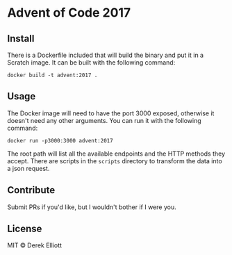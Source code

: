 # Advent of Code 2017
## Install
There is a Dockerfile included that will build the binary and put it in a Scratch image.  It can be built with the following command:
```
docker build -t advent:2017 .
```

## Usage
The Docker image will need to have the port 3000 exposed, otherwise it doesn't need any other arguments.  You can run it with the following command:
```
docker run -p3000:3000 advent:2017
```

The root path will list all the available endpoints and the HTTP methods they accept.  There are scripts in the `scripts` directory to transform the data into a json request.

## Contribute

Submit PRs if you'd like, but I wouldn't bother if I were you.

## License

MIT © Derek Elliott
